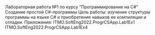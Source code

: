 Лабораторная работа №1 по курсу "Программирование на C#"
Создание простой C#-программы
Цель работы: изучение структуры программы на языке C# и приобретение навыков ее компиляции и отладки.
Приложения:
ITMO.SoftEng2022.ProgrCSApp.Lab1Ex1
ITMO.SoftEng2022.ProgrCSApp.Lab1Ex4

